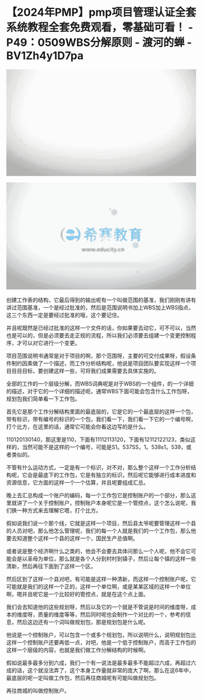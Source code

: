 # 【2024年PMP】pmp项目管理认证全套系统教程全套免费观看，零基础可看！ - P49：0509WBS分解原则 - 渡河的蝉 - BV1Zh4y1D7pa

![](img/2551a14202ead2e8226f57245210065e_0.png)

![](img/2551a14202ead2e8226f57245210065e_1.png)

创建工作表的结构，它最后得到的输出呢有一个叫做范围的基准，我们刚刚有讲有讲过范围基准，一个是经过批准的，然后是范围说明书加上WBS加上WBS指点，这三个东西一定是要经过批准的哦，这个要记住。

并且呢既然是已经过批准的这样一个文件的话，你如果要去动它，可不可以，当然也是可以的，但是必须要去走正规的流程，所以我们必须要去组建一个变更控制程序，才可以对它进行一个变更。

项目范围说明书通常是对于项目的啊，那个范围呀，主要的可交付成果呀，假设条件制约因素做了一个描述，而工作分析结构呢，他说是项目团队要实现这样一个项目目目目标，要创建这样一些，可将我们成果需要去具体实施的。

全部的工作的一个层级分解，而WBS词典呢是对于WBS的一个组件，的一个详细的描述，对于它的一个详细的描述呃，通常WBS下面可能会包含什么工作包呀，规划包我们简单看一下工作包。

首先它是那个工作分解结构里面的最底层的，它是它的一个最底层的这样一个包，带有标识，带有编号的标识的一个包，我们看一下，我们看一下它的一个编号啊，打个比方，在这里的话，通常它可能会你看这边写的是什么。

110120130140，那这里是110，下面有11112113120，下面有12112122123，类似这样的，当然可能不是这样的一个编号，可能是S1。537SS，1。538s1。539，或者类似的。

不管有什么运动方式，一定是有一个标识，对不对，那么整个这样一个工作分析结构呢，它会是最底下的工作包，它是有独立的标识，然后呢它能够进行成本进度和资源信息，它方面的这样一个一个估算，并且呢要组成汇总。

晚上去汇总构成一个账户的编码，每一个工作包它是控制账户的一个部分，那么这里就讲了一个关于控制账户，控制账户本身呢它是一个管控点，这个怎么说呢，我们换一种方式来去理解它嗯，打个比方。

假如说我们说一个那个线，它就是这样一个项目，然后县太爷呢要管理这样一个县的人员对吧，那么他怎么管理呢，我们的每一个人就是我们的一个工作包，那么他要去知道整个这样一个县的这样一个，国民生产总值啊。

或者说是整个经济啊什么之类的，他会不会要去具体问那么一个人呢，他不会它可能会是以圣母为单位，那么就是各个人分到村村到镇子，然后让每个镇的这样一些清新，然后再往下面到了这样一个区。

然后区到了这样一个县对吧，有可能是这样一种清新，而这样一个控制账户呢，它可能就是我们的这样一个正的，这样一个单位啊，或是某某区域的这样一个单位啊，嗯并且呢它是一个比较好的管控点，就是在这个点上面。

我们会去知道他的这些规划呀，然后以及它的一个就是不管说是时间的维度呀，成本的维度呀，质量的维度等等，然后同时呢也会制作一个对比的一个，参考的信息，然后这边还有一个词叫做规划包，那是规划包是什么呢。

他说是一个控制账户，可以包含一个或多个规划包，所以说明什么，说明规划包比这样一个控制账户还要再低一点，对吧，他是一个低于控制账户，而高于工作包的这样一个层级的内容，也就是我们做工作分解结构的时候啊。

假如说最多最多分到六成，我们一个有一说法是最多最多不能超过六成，再超过六成的话，这个就没法弄了，这个本身工作量就非常的庞大了啊，那么在这6年中，最底层的呢一定叫做工作包，然后再往商城呢有可能叫做规划包。

再往商城的叫做控制账户。